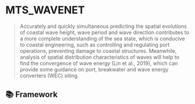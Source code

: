 # MTS_WAVENET
> Accurately and quickly simultaneous predicting the spatial evolutions of coastal wave height, wave period and wave direction contributes to a more complete understanding of the sea state, which is conducive to coastal engineering, such as controlling and regulating port operations, preventing damage to coastal structures. Meanwhile, analysis of spatial distribution characteristics of waves will help to find the convergence of wave energy (Lin et al., 2019), which can provide some guidance on port, breakwater and wave energy converters (WEC) siting.
## 📚 Framework
